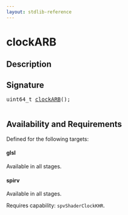 ```yaml
---
layout: stdlib-reference
---
```


# clockARB

## Description





## Signature 

<pre>
uint64_t <a href="/stdlib-reference/global-decls/clockarb-567">clockARB</a>();

</pre>

## Availability and Requirements

Defined for the following targets:

#### glsl
Available in all stages.

#### spirv
Available in all stages.

Requires capability: `spvShaderClockKHR`.


